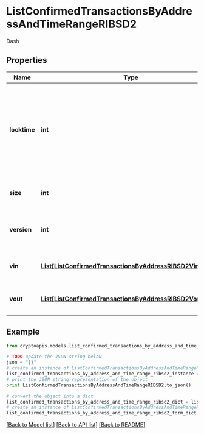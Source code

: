 # ListConfirmedTransactionsByAddressAndTimeRangeRIBSD2

Dash

## Properties
Name | Type | Description | Notes
------------ | ------------- | ------------- | -------------
**locktime** | **int** | Represents the locktime on the transaction on the specific blockchain, i.e. the blockheight at which the transaction is valid. | 
**size** | **int** | Represents the total size of this transaction. | 
**version** | **int** | Represents the transaction&#39;s version number. | 
**vin** | [**List[ListConfirmedTransactionsByAddressRIBSD2VinInner]**](ListConfirmedTransactionsByAddressRIBSD2VinInner.md) | Represents the transaction inputs. | 
**vout** | [**List[ListConfirmedTransactionsByAddressRIBSD2VoutInner]**](ListConfirmedTransactionsByAddressRIBSD2VoutInner.md) | Represents the transaction outputs. | 

## Example

```python
from cryptoapis.models.list_confirmed_transactions_by_address_and_time_range_ribsd2 import ListConfirmedTransactionsByAddressAndTimeRangeRIBSD2

# TODO update the JSON string below
json = "{}"
# create an instance of ListConfirmedTransactionsByAddressAndTimeRangeRIBSD2 from a JSON string
list_confirmed_transactions_by_address_and_time_range_ribsd2_instance = ListConfirmedTransactionsByAddressAndTimeRangeRIBSD2.from_json(json)
# print the JSON string representation of the object
print ListConfirmedTransactionsByAddressAndTimeRangeRIBSD2.to_json()

# convert the object into a dict
list_confirmed_transactions_by_address_and_time_range_ribsd2_dict = list_confirmed_transactions_by_address_and_time_range_ribsd2_instance.to_dict()
# create an instance of ListConfirmedTransactionsByAddressAndTimeRangeRIBSD2 from a dict
list_confirmed_transactions_by_address_and_time_range_ribsd2_form_dict = list_confirmed_transactions_by_address_and_time_range_ribsd2.from_dict(list_confirmed_transactions_by_address_and_time_range_ribsd2_dict)
```
[[Back to Model list]](../README.md#documentation-for-models) [[Back to API list]](../README.md#documentation-for-api-endpoints) [[Back to README]](../README.md)


